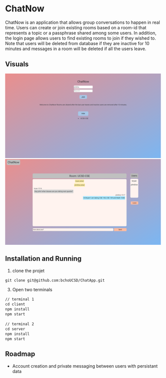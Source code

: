 # ChatNow

ChatNow is an application that allows group conversations to happen in real time. Users can create or join existing rooms based on a room-id that represents a topic or a passphrase shared among some users. In addition, the login page allows users to find existing rooms to join if they wished to. Note that users will be deleted from database if they are inactive for 10 minutes and messages in a room will be deleted if all the users leave.

## Visuals
![LoginPic](images/login.png)
![chatPic](images/chat.png)


## Installation and Running

1. clone the projet
```
git clone git@github.com:bchoUCSD/ChatApp.git
```


3. Open two terminals 
```
// terminal 1
cd client
npm install
npm start

// terminal 2
cd server
npm install
npm start
```

## Roadmap
- Account creation and private messaging between users with persistant data
